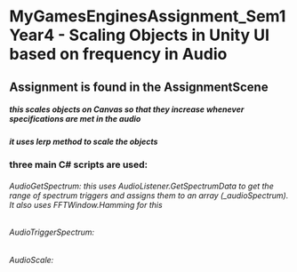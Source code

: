 # MyGamesEnginesAssignment_Sem1Year4 - Scaling Objects in Unity UI based on frequency in Audio

## Assignment is found in the AssignmentScene

##### this scales objects on Canvas so that they increase whenever specifications are met in the audio

##### it uses lerp method to scale the objects

### three main C# scripts are used:
###### AudioGetSpectrum: this uses AudioListener.GetSpectrumData to get the range of spectrum triggers and assigns them to an array (_audioSpectrum). It also uses FFTWindow.Hamming for this
###### AudioTriggerSpectrum:
###### AudioScale:
